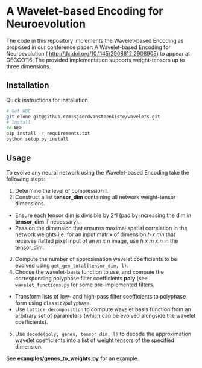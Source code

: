 # A Wavelet-based Encoding for Neuroevolution

The code in this repository implements the Wavelet-based Encoding as proposed in our conference paper: A Wavelet-based Encoding for Neuroevolution (
http://dx.doi.org/10.1145/2908812.2908905) to appear at GECCO'16. The provided implementation supports weight-tensors up to three dimensions. 


## Installation

Quick instructions for installation.

```bash
# Get WBE
git clone git@github.com:sjoerdvansteenkiste/wavelets.git
# Install
cd WBE
pip install -r requirements.txt
python setup.py install
``` 

## Usage 


To evolve any neural network using the Wavelet-based Encoding take the following steps:

1. Determine the level of compression **l**.
2. Construct a list **tensor_dim** containing all network weight-tensor dimensions.
  * Ensure each tensor dim is divisible by 2^l (pad by increasing the dim in **tensor_dim** if necessary).
  * Pass on the dimension that ensures maximal spatial correlation in the network weights i.e. for an input matrix of 
    dimension *h x mn* that receives flatted pixel input of an *m x n* image, use *h x m x n* in the tensor_dim.
3. Compute the number of approximation wavelet coefficients to be evolved using `get_gen_total(tensor_dim, l)`.
4. Choose the wavelet-basis function to use, and compute the corresponding polyphase filter coefficients **poly** 
(see `wavelet_functions.py` for some pre-implemented filters.
  * Transform lists of low- and high-pass filter coefficients to polyphase form using `classic2polyphase`.
  * Use `lattice_decomposition` to compute wavelet basis function from an arbitrary set of parameters (which can be 
    evolved alongside the wavelet coefficients).
5. Use `decode(poly, genes, tensor_dim, l)` to decode the approximation wavelet coefficients into a list of weight 
tensors of the specified dimension.

See **examples/genes_to_weights.py** for an example. 